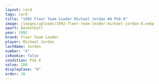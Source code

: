 ```yaml
---
layout: card
tags: card
title: "1992 Fleer Team Leader Michael Jordan #4 PSA 8"
image: /images/uploads/1992-fleer-team-leader-michael-jordan-8.webp
sport: Basketball
year: 1992
brand: Fleer Team Leader
player: Michael Jordan
lastName: Jordan
number: "4"
isRookie: false
condition: PSA 8
value: 180
displayCase: "6"
order: 10
---
```

